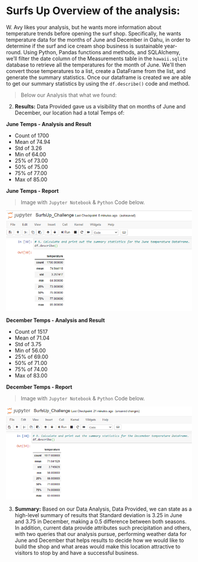 # Surfs Up Overview of the analysis:
W. Avy likes your analysis, but he wants more information about temperature trends before opening the surf shop. Specifically, he wants temperature data for the months of June and December in Oahu, in order to determine if the surf and ice cream shop business is sustainable year-round.
Using Python, Pandas functions and methods, and SQLAlchemy, we’ll filter the date column of the Measurements table in the `hawaii.sqlite` database to retrieve all the temperatures for the month of June. We'll then convert those temperatures to a list, create a DataFrame from the list, and generate the summary statistics. Once our dataframe is created we are able to get our summary statistics by using the `df.describe()` code and method. 
> Below our Analysis that what we found:

2. **Results:** Data Provided gave us a visibility that on months of June and December, our location had a total Temps of:

**June Temps - Analysis and Result**
* Count of 1700 
* Mean of 74.94 
* Std of 3.26 
* Min of 64.00 
* 25% of 73.00 
* 50% of 75.00
* 75% of 77.00
* Max of 85.00


**June Temps - Report**
> Image with `Jupyter Notebook` & `Python` Code below.

![name-of-you-image](https://github.com/Anuradha0/Surfs_Up/blob/main/Images/D1.png)

**December Temps - Analysis and Result**
* Count of 1517 
* Mean of 71.04 
* Std of 3.75
* Min of 56.00 
* 25% of 69.00 
* 50% of 71.00
* 75% of 74.00
* Max of 83.00


**December Temps - Report**
> Image with `Jupyter Notebook` & `Python` Code below.

![name-of-you-image](https://github.com/Anuradha0/Surfs_Up/blob/main/Images/D2.png)


3. **Summary:** Based on our Data Analysis, Data Provided, we can state as a high-level summary of results that Standard deviation is 3.25 in June and 3.75 in December, making a 0.5 difference between both seasons.
In addition, current data provide attributes such precipitation and others, with two queries that our analysis pursue, performing weather data for June and December that helps results to decide how we would like to build the shop and what areas would make this location attractive to visitors to stop by and have a successful business.
